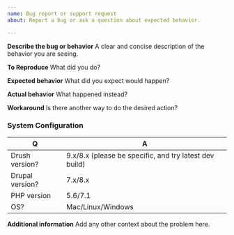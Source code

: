 ```yaml
---
name: Bug report or support request
about: Report a bug or ask a question about expected behavior.

---
```


**Describe the bug or behavior**
A clear and concise description of the behavior you are seeing.

**To Reproduce**
What did you do?

**Expected behavior**
What did you expect would happen?

**Actual behavior**
What happened instead?

**Workaround**
Is there another way to do the desired action?

### System Configuration
| Q               | A
| --------------- | ---
| Drush version?  | 9.x/8.x (please be specific, and try latest dev build)
| Drupal version? | 7.x/8.x
| PHP version     | 5.6/7.1
| OS?             | Mac/Linux/Windows

**Additional information**
Add any other context about the problem here.

